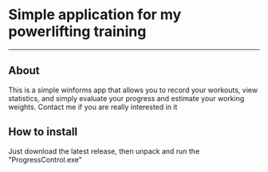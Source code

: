 # Simple application for my powerlifting training
--------------
## About
This is a simple winforms app that allows you to record your workouts, view statistics, and simply evaluate your progress and estimate your working weights. Contact me if you are really interested in it

## How to install
Just download the latest release, then unpack and run the "ProgressControl.exe"